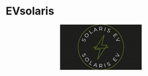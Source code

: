 # EVsolaris
<p align="center">
<img  src="https://github.com/AbirBokhtiar/EVsolaris/blob/main/image/EVsolaris.jpg" height="120px">
</p>

